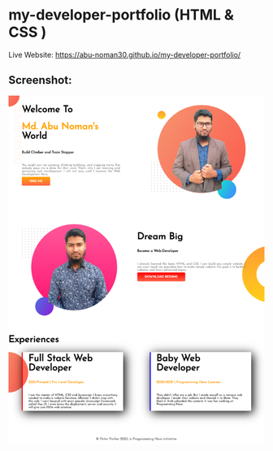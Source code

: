 # my-developer-portfolio (HTML & CSS )
Live Website: https://abu-noman30.github.io/my-developer-portfolio/

## Screenshot: 

![App Screenshot](images/Website_Screenshot.png)
